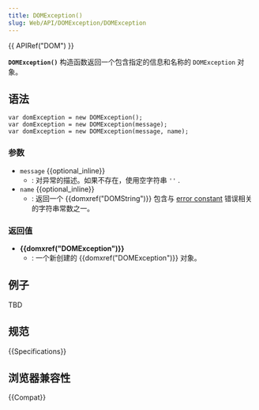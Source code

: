 ```yaml
---
title: DOMException()
slug: Web/API/DOMException/DOMException
---
```


{{ APIRef("DOM") }}

**`DOMException()`** 构造函数返回一个包含指定的信息和名称的 `DOMException` 对象。

## 语法

```
var domException = new DOMException();
var domException = new DOMException(message);
var domException = new DOMException(message, name);
```

### 参数

- `message` {{optional_inline}}
  - : 对异常的描述。如果不存在，使用空字符串 `''` .
- `name` {{optional_inline}}
  - : 返回一个 {{domxref("DOMString")}} 包含与 [error constant](Web/API/DOMException#Error_constants) 错误相关的字符串常数之一。

### 返回值

- **{{domxref("DOMException")}}**
  - : 一个新创建的 {{domxref("DOMException")}} 对象。

## 例子

TBD

## 规范

{{Specifications}}

## 浏览器兼容性

{{Compat}}
